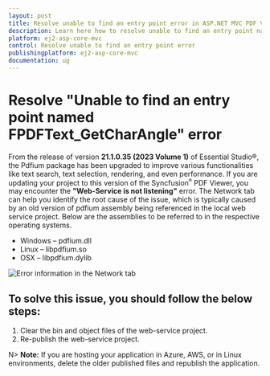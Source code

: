 ```yaml
---
layout: post
title: Resolve unable to find an entry point error in ASP.NET MVC PDF Viewer component | Syncfusion
description: Learn here how to resolve unable to find an entry point named error in ASP.NET MVC PDF Viewer component of Syncfusion Essential JS 2 and more.
platform: ej2-asp-core-mvc
control: Resolve unable to find an entry point error
publishingplatform: ej2-asp-core-mvc
documentation: ug
---
```


# Resolve "Unable to find an entry point named FPDFText_GetCharAngle" error

From the release of version **21.1.0.35 (2023 Volume 1)** of Essential Studio&reg;, the Pdfium package has been upgraded to improve various functionalities like text search, text selection, rendering, and even performance. If you are updating your project to this version of the Syncfusion<sup style="font-size:70%">&reg;</sup> PDF Viewer, you may encounter the **"Web-Service is not listening"** error. The Network tab can help you identify the root cause of the issue, which is typically caused by an old version of pdfium assembly being referenced in the local web service project. Below are the assemblies to be referred to in the respective operating systems.

* Windows – pdfium.dll
* Linux – libpdfium.so
* OSX – libpdfium.dylib

![Error information in the Network tab](../../pdfviewer/images/ErrorinformationuintheNetworkTab.png)

## To solve this issue, you should follow the below steps:

1. Clear the bin and object files of the web-service project.
2. Re-publish the web-service project.

N> **Note:** If you are hosting your application in Azure, AWS, or in Linux environments, delete the older published files and republish the application.
